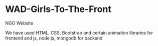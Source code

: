 # WAD-Girls-To-The-Front

NGO Website


We have used HTML, CSS, Bootstrap and certain animation libraries for frontend
and js, node js, mongodb for backend
